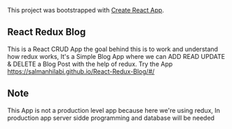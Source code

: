 This project was bootstrapped with [Create React App](https://github.com/facebook/create-react-app).

## React Redux Blog

This is a React CRUD App the goal behind this is to work and understand how redux works, It's a Simple Blog App where we can ADD READ UPDATE & DELETE a Blog Post with the help of redux. Try the App https://salmanhilabi.github.io/React-Redux-Blog/#/

## Note

This App is not a production level app because here we're using redux, In production app server sidde programming and database will be needed 
